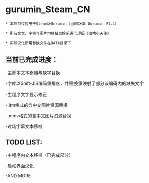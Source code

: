 # gurumin_Steam_CN


```
* 本项目仅应用于Steam版Gurumin（当前版本 Gurumin V1.4）

* 所有文本、字模与图片均移植自娱乐通代理版《咕噜小天使》

* 实际汉化所需替换文件在DATA目录下
```


## 当前已完成进度：

-主脚本文本移植与缺字替换

-字库以Shift-JIS编码重排序，并替换重映射了部分该编码内的缺失文字

-主程序文字显示修正

-.itm格式的含中文图片资源替换

-.mmv格式的含中文图片资源替换

-过场字幕文本移植


## TODO LIST:

-主程序内文本移植（已完成部分）

-启动界面汉化

-AND MORE
